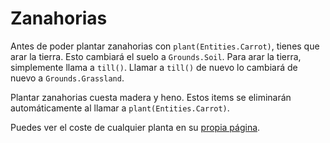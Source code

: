 # Zanahorias
Antes de poder plantar zanahorias con `plant(Entities.Carrot)`, tienes que arar la tierra. Esto cambiará el suelo a `Grounds.Soil`. Para arar la tierra, simplemente llama a `till()`. Llamar a `till()` de nuevo lo cambiará de nuevo a `Grounds.Grassland`.

Plantar zanahorias cuesta madera y heno. Estos items se eliminarán automáticamente al llamar a `plant(Entities.Carrot)`.

Puedes ver el coste de cualquier planta en su [propia página](objects/carrot).